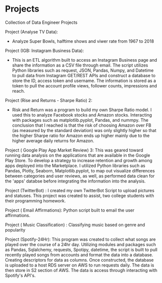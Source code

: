 # Projects
Collection of Data Engineer Projects

Project  (Analyse TV Data):
- Analyze Super Bowls, halftime shows and viwer rate from 1967 to 2018

Project (IGB: Instagram Business Data):
- This is an ETL algorithm built to access an Instagram Business page and share the information as a CSV file through email. The script utilizes Python libraries such as request, JSON, Pandas, Numpy, and Datetime to pull data from Instagram GET/REST APIs and construct a database to store the ID, access token and username. The information is stored as a token to pull the account profile views, follower counts, impressions and reach.
  
Project (Rise and Returns - Sharpe Ratio) 2: 
- Risk and Return was a program to build my own Sharpe Ratio model. I used this to analyze Facebook stocks and Amazon stocks. Interacting with packages such as matplotlib.pyplot, Pandas, and nummpy. The conclusion that I reached is that the risk of choosing Amazon over FB (as measured by the standard deviation) was only slightly higher so that the higher Sharpe ratio for Amazon ends up higher mainly due to the higher average daily returns for Amazon. 

Project ( Google Play App Market Review) 3:
  This was geared toward running data analysis on the applications that are available in the Google Play Store. To develop a strategy to increase retention and growth among apps deployed into the Marketplace. I utilized Python libraries such as Pandas, Plotly, Seaborn, Matplotlib.pyplot, to map out visualize differences between categories and user reviews, as well, as performed data clean for the 'apps' databse before integrating the information into the analysis. 

Project (TwitterBot) :
  I created my own TwitterBot Script to upload pictures and statuses. This project was created to assist,
  two college students with their programming homework.
  

Project  ( Email Affirmations):
  Python script built to email the user affirmations. 

Project  ( Music Classification) :
  Classifying music based on genre and popularity

Project (Spotify-24Hr):
This program was created to collect what songs are played over the course of a 24hr day. Utilizing modules and packages such as Pandas, Sqlalchemy, requests, Spotipy, datetime, the script is built to pull recently played songs from accounts and format the data into a database. Creating descriptors for data as columns. Once constructed, the database is uploaded to a host RDS server on AWS to run requests daily. The data is then store in S2 section of AWS. The data is access through interacting with Spotify's API's.



